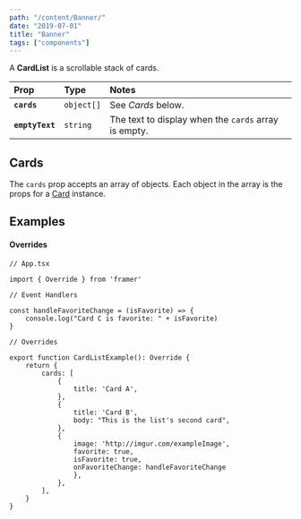 ```yaml
---
path: "/content/Banner/"
date: "2019-07-01"
title: "Banner"
tags: ["components"]
---
```


A **CardList** is a scrollable stack of cards.

| Prop            | Type       | Notes                                                |
| :-------------- | :--------- | :--------------------------------------------------- |
| **`cards`**     | `object[]` | See _Cards_ below.                                   |
| **`emptyText`** | `string`   | The text to display when the `cards` array is empty. |

## Cards

The `cards` prop accepts an array of objects. Each object in the array is the
props for a [Card](Card) instance.

## Examples

#### Overrides

```tsx
// App.tsx

import { Override } from 'framer'

// Event Handlers

const handleFavoriteChange = (isFavorite) => {
	console.log("Card C is favorite: " + isFavorite)
}

// Overrides

export function CardListExample(): Override {
	return {
		cards: [
			{
				title: 'Card A',
			},
			{
				title: 'Card B',
				body: "This is the list's second card",
			},
			{
				image: 'http://imgur.com/exampleImage',
				favorite: true,
				isFavorite: true,
				onFavoriteChange: handleFavoriteChange
				},
			},
		],
	}
}
```
